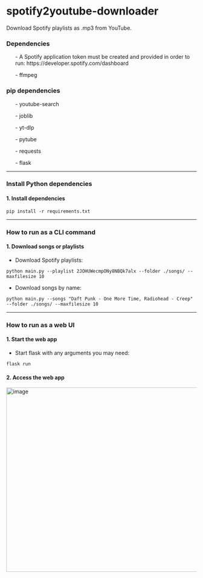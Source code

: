 # spotify2youtube-downloader
Download Spotify playlists as .mp3 from YouTube.

<h3> Dependencies </h3>
<ul>- A Spotify application token must be created and provided in order to run: https://developer.spotify.com/dashboard </ul>
<ul>- ffmpeg </ul>

<h3> pip dependencies </h3>
<ul>- youtube-search </ul>
<ul>- joblib </ul>
<ul>- yt-dlp </ul>
<ul>- pytube </ul>
<ul>- requests </ul>
<ul>- flask </ul>

------------------
<h3> Install Python dependencies </h3>
<h4> 1. Install dependencies </h4>

```pip install -r requirements.txt```

------------------
<h3> How to run as a CLI command </h3>
<h4> 1. Download songs or playlists </h4>

- Download Spotify playlists:

```python main.py --playlist 2JOHUWecmpONy8NBQk7alx --folder ./songs/ --maxfilesize 10```

- Download songs by name:

```python main.py --songs "Daft Punk - One More Time, Radiohead - Creep" --folder ./songs/ --maxfilesize 10```

------------------
<h3> How to run as a web UI </h3>
<h4> 1. Start the web app </h4>

- Start flask with any arguments you may need:

```flask run```

<h4> 2. Access the web app </h4>
<img width="1316" height="487" alt="image" src="https://github.com/user-attachments/assets/2d5d81ed-a5fc-416a-85db-a8ae4db31ef7" />
